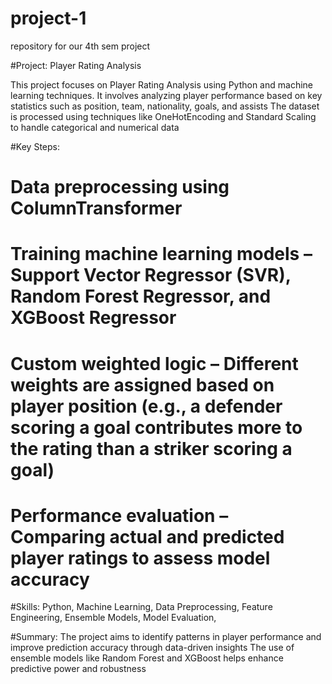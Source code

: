 # project-1
repository for our 4th sem project

#Project: Player Rating Analysis

This project focuses on Player Rating Analysis using Python and machine learning techniques. It involves analyzing player performance based on key statistics such as position, team, nationality, goals, and assists The dataset is processed using techniques like OneHotEncoding and Standard Scaling to handle categorical and numerical data

#Key Steps:
# Data preprocessing using ColumnTransformer
# Training machine learning models – Support Vector Regressor (SVR), Random Forest Regressor, and XGBoost Regressor
# Custom weighted logic – Different weights are assigned based on player position (e.g., a defender scoring a goal contributes more to the rating than a striker scoring a goal)
# Performance evaluation – Comparing actual and predicted player ratings to assess model accuracy

#Skills:
Python,
Machine Learning,
Data Preprocessing,
Feature Engineering,
Ensemble Models,
Model Evaluation,

#Summary:
The project aims to identify patterns in player performance and improve prediction accuracy through data-driven insights The use of ensemble models like Random Forest and XGBoost helps enhance predictive power and robustness


